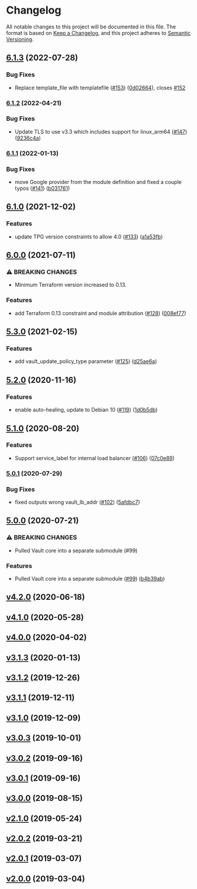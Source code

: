 # Changelog
All notable changes to this project will be documented in this file.
The format is based on
[Keep a Changelog](https://keepachangelog.com/en/1.0.0/),
and this project adheres to
[Semantic Versioning](https://semver.org/spec/v2.0.0.html).


## [6.1.3](https://github.com/terraform-google-modules/terraform-google-vault/compare/v6.1.2...v6.1.3) (2022-07-28)


### Bug Fixes

* Replace template_file with templatefile ([#153](https://github.com/terraform-google-modules/terraform-google-vault/issues/153)) ([0d02664](https://github.com/terraform-google-modules/terraform-google-vault/commit/0d02664d837b872fb5dd39dfa2f1144fb03fb7a3)), closes [#152](https://github.com/terraform-google-modules/terraform-google-vault/issues/152)

### [6.1.2](https://github.com/terraform-google-modules/terraform-google-vault/compare/v6.1.1...v6.1.2) (2022-04-21)


### Bug Fixes

* Update TLS to use v3.3 which includes support for linux_arm64 ([#147](https://github.com/terraform-google-modules/terraform-google-vault/issues/147)) ([9236c4a](https://github.com/terraform-google-modules/terraform-google-vault/commit/9236c4ae01a99617053a9e0bb8cc47df30ee1544))

### [6.1.1](https://github.com/terraform-google-modules/terraform-google-vault/compare/v6.1.0...v6.1.1) (2022-01-13)


### Bug Fixes

* move Google provider from the module definition and fixed a couple typos ([#141](https://github.com/terraform-google-modules/terraform-google-vault/issues/141)) ([b031761](https://github.com/terraform-google-modules/terraform-google-vault/commit/b031761253aaac5b2b21f55ff05b06615d73f06e))

## [6.1.0](https://www.github.com/terraform-google-modules/terraform-google-vault/compare/v6.0.0...v6.1.0) (2021-12-02)


### Features

* update TPG version constraints to allow 4.0 ([#133](https://www.github.com/terraform-google-modules/terraform-google-vault/issues/133)) ([a1a53fb](https://www.github.com/terraform-google-modules/terraform-google-vault/commit/a1a53fbc1de2f0598c035b425751998169553e48))

## [6.0.0](https://www.github.com/terraform-google-modules/terraform-google-vault/compare/v5.3.0...v6.0.0) (2021-07-11)


### ⚠ BREAKING CHANGES

* Minimum Terraform version increased to 0.13.

### Features

* add Terraform 0.13 constraint and module attribution ([#128](https://www.github.com/terraform-google-modules/terraform-google-vault/issues/128)) ([008ef77](https://www.github.com/terraform-google-modules/terraform-google-vault/commit/008ef77fe09d1e6cf31f565ef91bdec86f7e671f))

## [5.3.0](https://www.github.com/terraform-google-modules/terraform-google-vault/compare/v5.2.0...v5.3.0) (2021-02-15)


### Features

* add vault_update_policy_type parameter ([#125](https://www.github.com/terraform-google-modules/terraform-google-vault/issues/125)) ([d25ae6a](https://www.github.com/terraform-google-modules/terraform-google-vault/commit/d25ae6a1ab8f4f1c64acfe1af198663ea17b5a12))

## [5.2.0](https://www.github.com/terraform-google-modules/terraform-google-vault/compare/v5.1.0...v5.2.0) (2020-11-16)


### Features

* enable auto-healing, update to Debian 10 ([#119](https://www.github.com/terraform-google-modules/terraform-google-vault/issues/119)) ([1d0b5db](https://www.github.com/terraform-google-modules/terraform-google-vault/commit/1d0b5db7f310dc6a47af3130a97e5373d9cdaddf))

## [5.1.0](https://www.github.com/terraform-google-modules/terraform-google-vault/compare/v5.0.1...v5.1.0) (2020-08-20)


### Features

* Support service_label for internal load balancer ([#106](https://www.github.com/terraform-google-modules/terraform-google-vault/issues/106)) ([07c0e89](https://www.github.com/terraform-google-modules/terraform-google-vault/commit/07c0e896181ddf68fa22d646447932bd938569af))

### [5.0.1](https://www.github.com/terraform-google-modules/terraform-google-vault/compare/v5.0.0...v5.0.1) (2020-07-29)


### Bug Fixes

* fixed outputs wrong vault_lb_addr ([#102](https://www.github.com/terraform-google-modules/terraform-google-vault/issues/102)) ([5afdbc7](https://www.github.com/terraform-google-modules/terraform-google-vault/commit/5afdbc785b54c567f4180c75fce0874ff6700004))

## [5.0.0](https://www.github.com/terraform-google-modules/terraform-google-vault/compare/4.2.0...v5.0.0) (2020-07-21)


### ⚠ BREAKING CHANGES

* Pulled Vault core into a separate submodule (#99)

### Features

* Pulled Vault core into a separate submodule ([#99](https://www.github.com/terraform-google-modules/terraform-google-vault/issues/99)) ([b4b39ab](https://www.github.com/terraform-google-modules/terraform-google-vault/commit/b4b39ab4ebf69dfdb3479c3da321808d767981ce))

## [v4.2.0](https://www.github.com/terraform-google-modules/terraform-google-vault/compare/4.1.0...4.2.0) (2020-06-18)

## [v4.1.0](https://www.github.com/terraform-google-modules/terraform-google-vault/compare/4.0.0...4.1.0) (2020-05-28)

## [v4.0.0](https://www.github.com/terraform-google-modules/terraform-google-vault/compare/3.1.3...4.0.0) (2020-04-02)

## [v3.1.3](https://www.github.com/terraform-google-modules/terraform-google-vault/compare/3.1.2...3.1.3) (2020-01-13)

## [v3.1.2](https://www.github.com/terraform-google-modules/terraform-google-vault/compare/3.1.1...3.1.2) (2019-12-26)

## [v3.1.1](https://www.github.com/terraform-google-modules/terraform-google-vault/compare/3.1.0...3.1.1) (2019-12-11)

## [v3.1.0](https://www.github.com/terraform-google-modules/terraform-google-vault/compare/3.0.3...3.1.0) (2019-12-09)

## [v3.0.3](https://www.github.com/terraform-google-modules/terraform-google-vault/compare/3.0.2...3.0.3) (2019-10-01)

## [v3.0.2](https://www.github.com/terraform-google-modules/terraform-google-vault/compare/3.0.1...3.0.2) (2019-09-16)

## [v3.0.1](https://www.github.com/terraform-google-modules/terraform-google-vault/compare/3.0.0...3.0.1) (2019-09-16)

## [v3.0.0](https://www.github.com/terraform-google-modules/terraform-google-vault/compare/2.1.0...3.0.0) (2019-08-15)

## [v2.1.0](https://www.github.com/terraform-google-modules/terraform-google-vault/compare/2.0.2...2.1.0) (2019-05-24)

## [v2.0.2](https://www.github.com/terraform-google-modules/terraform-google-vault/compare/2.0.1...2.0.2) (2019-03-21)

## [v2.0.1](https://www.github.com/terraform-google-modules/terraform-google-vault/compare/2.0.0...2.0.1) (2019-03-07)

## [v2.0.0](https://www.github.com/terraform-google-modules/terraform-google-vault/compare/1.0.0...2.0.0) (2019-03-04)

